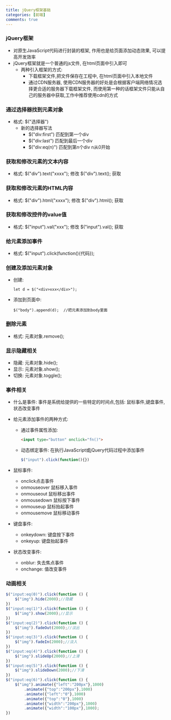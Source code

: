 ```yaml
---
title: jQuery框架基础
categories: [前端]
comments: true
---
```

### jQuery框架

- 对原生JavaScript代码进行封装的框架, 作用也是给页面添加动态效果, 可以提高开发效率
- jQuery框架就是一个普通的js文件, 在html页面中引入即可 
  - 两种引入框架的方式:
    - 下载框架文件,把文件保存在工程中, 在html页面中引入本地文件   
    - 通过CDN服务器, 使用CDN服务器的好处是会根据客户端网络情况选择更合适的服务器下载框架文件, 而使用第一种的话框架文件只能从自己的服务器中获取,工作中推荐使用cdn的方式

### 通过选择器找到元素对象

- 格式:  $("选择器")
  - 新的选择器写法    
    - $("div:first")  匹配到第一个div   
    - $("div:last")      匹配到最后一个div
    - $("div:eq(n)")  匹配到第n个div     n从0开始

### 获取和修改元素的文本内容

- 格式: $("div").text("xxxx");   修改          $("div").text();  获取

### 获取和修改元素的HTML内容

- 格式: $("div").html("xxxx");   修改          $("div").html();  获取

### 获取和修改控件的value值

- 格式: $("input").val("xxx");  修改      $("input").val();  获取 

### 给元素添加事件

- 格式: $("input").click(function(){代码});    

### 创建及添加元素对象

- 创建:   

  ```
  let d = $("<div>xxx</div>");
  ```

- 添加到页面中:

  ```
  $("body").append(d);  //把元素添加到body里面
  ```

### 删除元素

- 格式:    元素对象.remove();

### 显示隐藏相关

- 隐藏:   元素对象.hide();
- 显示:  元素对象.show();
- 切换:  元素对象.toggle();

### 事件相关

- 什么是事件: 事件是系统给提供的一些特定的时间点,包括: 鼠标事件,键盘事件,状态改变事件

- 给元素添加事件的两种方式:

  - 通过事件属性添加:  

    ```html
    <input type="button" onclick="fn()"> 
    ```

  - 动态绑定事件: 在执行JavaScript或jQuery代码过程中添加事件

    ```javascript
    $("input").click(function(){})
    ```

    

- 鼠标事件:

  - onclick点击事件
  - onmouseover 鼠标移入事件
  - onmouseout 鼠标移出事件
  - onmousedown 鼠标按下事件
  - onmouseup 鼠标抬起事件
  - onmousemove 鼠标移动事件

- 键盘事件:
  - onkeydown: 键盘按下事件
  - onkeyup: 键盘抬起事件
- 状态改变事件:
  - onblur: 失去焦点事件  
  - onchange: 值改变事件   

### 动画相关

```javascript
$("input:eq(0)").click(function () {
    $("img").hide(2000);//隐藏
})
$("input:eq(1)").click(function () {
    $("img").show(2000);//显示
})
$("input:eq(2)").click(function () {
    $("img").fadeOut(2000);//淡出
})
$("input:eq(3)").click(function () {
    $("img").fadeIn(2000);//淡入
})
$("input:eq(4)").click(function () {
    $("img").slideUp(2000);//上滑
})
$("input:eq(5)").click(function () {
    $("img").slideDown(2000);//下滑
})
$("input:eq(6)").click(function () {
    $("img").animate({"left":"200px"},1000)
        .animate({"top":"200px"},1000)
        .animate({"left":"0"},1000)
        .animate({"top":"0"},1000)
        .animate({"width":"200px"},1000)
        .animate({"width":"100px"},1000);
})
```
